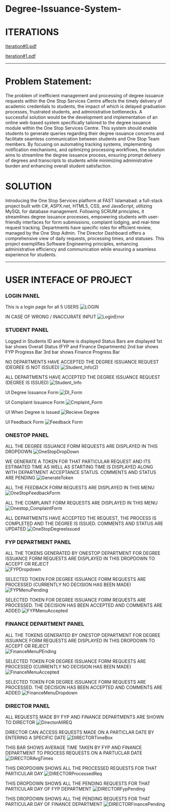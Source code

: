 # Degree-Issuance-System-

# ITERATIONS
[Iteration#0.pdf](https://github.com/TayyabSohail/FastNuces_Degree_Issuance_Managent_System_-FULL-STACK-/files/15178128/Iteration.0.pdf)

[Iteration#1.pdf](https://github.com/TayyabSohail/FastNuces_Degree_Issuance_Managent_System_-FULL-STACK-/files/15178130/Iteration.1.pdf)


___________________________________________________________________________________
# Problem Statement:
The problem of inefficient management and processing of degree issuance requests within the One
Stop Services Centre affects the timely delivery of academic credentials to students, the impact of
which is delayed graduation processes, frustrated students, and administrative bottlenecks.
A successful solution would be the development and implementation of an online web-based
system specifically tailored to the degree issuance module within the One Stop Services Centre.
This system should enable students to generate queries regarding their degree issuance concerns
and facilitate seamless communication between students and One Stop Team members. By
focusing on automating tracking systems, implementing notification mechanisms, and optimizing
processing workflows, the solution aims to streamline the degree issuance process, ensuring
prompt delivery of degrees and transcripts to students while minimizing administrative burden and
enhancing overall student satisfaction.



# SOLUTION
Introducing the One Stop Services platform at FAST Islamabad: a full-stack project built with C#, ASPX.net, HTML5, CSS, and JavaScript, utilizing MySQL for database management. Following SCRUM principles, it streamlines degree issuance processes, empowering students with user-friendly interfaces for form submissions, complaint lodging, and real-time request tracking. Departments have specific roles for efficient review, managed by the One Stop Admin. The Director Dashboard offers a comprehensive view of daily requests, processing times, and statuses. This project exemplifies Software Engineering principles, enhancing administrative efficiency and communication while ensuring a seamless experience for students.

___________________________________________________________________________________

# USER INTEFACE OF PROJECT



### LOGIN PANEL

This is a login page for all 5 USERS
![LOGIN](https://github.com/TayyabSohail/Degree-Issuance-Management-System-/assets/129260556/7a13ef91-b9d0-485d-85d2-6f0c6d907d0a)


IN CASE OF WRONG / INACCURATE INPUT
![LoginError](https://github.com/TayyabSohail/Degree-Issuance-Management-System-/assets/129260556/7480559e-7f03-42f1-a68c-ec8b7232bfcc)




### STUDENT PANEL

Logged in Students ID and Name is displayed
Status Bars are displayed
1st bar shows Overall Status (FYP and Finance Departments)
2nd bar shows FYP Progress Bar
3rd bar shows Finance Progress Bar


NO DEPARTMENTS HAVE ACCEPTED THE DEGREE ISSUANCE REQUEST (DEGREE IS NOT ISSUED)
![Student_Info(2)](https://github.com/TayyabSohail/Degree-Issuance-Management-System-/assets/129260556/5b486b74-a894-4413-b23e-46829e69f2c4)


ALL DEPARTMENTS HAVE ACCEPTED THE DEGREE ISSUANCE REQUEST (DEGREE IS ISSUED)
![Student_Info](https://github.com/TayyabSohail/Degree-Issuance-Management-System-/assets/129260556/5fe47ab3-74fd-4001-bebe-f9f12847c97d)


UI Degree Issuance Form
![DI_Form](https://github.com/TayyabSohail/Degree-Issuance-Management-System-/assets/129260556/5f46fb4b-9a1a-46a1-a22a-9417a8978c5c)


UI Complaint Issuance Form
![Cmplaint_Form](https://github.com/TayyabSohail/Degree-Issuance-Management-System-/assets/129260556/5dabc20a-f10c-4db6-bb3a-d02d53765b49)


UI When Degree is Issued 
![Recieve Degree](https://github.com/TayyabSohail/Degree-Issuance-Management-System-/assets/129260556/a84b2aeb-1346-4161-8848-7257952eef9a)


UI Feedback Form
![Feedback Form](https://github.com/TayyabSohail/Degree-Issuance-Management-System-/assets/129260556/9ebed20c-be70-4a6d-b549-85ee873e9e37)




### ONESTOP PANEL

ALL THE DEGREE ISSUANCE FORM REQUESTS ARE DISPLAYED IN THIS DROPDOWN
![OneStopDropDown](https://github.com/TayyabSohail/Degree-Issuance-Management-System-/assets/129260556/66c1c0e3-be7c-48e0-87e8-b94d048c783a)


WE GENERATE A TOKEN FOR THAT PARTICULAR REQUEST AND ITS ESTIMATED TIME AS WELL AS STARTING TIME IS DISPLAYED ALONG WITH DEPARTMENT ACCEPTANCE STATUS. COMMENTS AND STATUS ARE PENDING 
![GenerateToken](https://github.com/TayyabSohail/Degree-Issuance-Management-System-/assets/129260556/7b46ff62-46af-43cc-8839-6af4022d9d94)


ALL THE FEEDBACK FORM REQUESTS ARE DISPLAYED IN THIS MENU
![OneStopFeedbackForm](https://github.com/TayyabSohail/Degree-Issuance-Management-System-/assets/129260556/ece2b869-4134-4eba-a9ec-d4a93e3c4ea4)


ALL THE COMPLAINT FORM REQUESTS ARE DISPLAYED IN THIS MENU
![Onestop_ComplaintForm](https://github.com/TayyabSohail/Degree-Issuance-Management-System-/assets/129260556/828f1286-b717-4b6c-bfcd-447ae63d15d8)


ALL DEPARTMENTS HAVE ACCEPTED THE REQUEST, THE PROCESS IS COMPLETED AND THE DEGREE IS ISSUED. COMMENTS AND STATUS ARE UPDATED
![OneStopDegreeIssued](https://github.com/TayyabSohail/Degree-Issuance-Management-System-/assets/129260556/2e4aa4b8-34b6-42c1-80b9-0e12705611fc)




### FYP DEPARTMENT PANEL

ALL THE TOKENS GENERATED BY ONESTOP DEPARTMENT FOR DEGREE ISSUANCE FORM REQUESTS ARE DISPLAYED IN THIS DROPDOWN TO ACCEPT OR REJECT   
![FYPDropdown](https://github.com/TayyabSohail/Degree-Issuance-Management-System-/assets/129260556/89d3f697-ec98-4ff0-a30f-3c00cd201a7b)


SELECTED TOKEN FOR DEGREE ISSUANCE FORM REQUESTS ARE PROCESSED (CURRENTLY NO DECISION HAS BEEN MADE)
![FYPMenuPending](https://github.com/TayyabSohail/Degree-Issuance-Management-System-/assets/129260556/24750ecd-7cf5-4547-869a-218eeaf6a04d)


SELECTED TOKEN FOR DEGREE ISSUANCE FORM REQUESTS ARE PROCESSED. THE DECISION HAS BEEN ACCEPTED AND COMMENTS ARE ADDED 
![FYPMenuAccepted](https://github.com/TayyabSohail/Degree-Issuance-Management-System-/assets/129260556/490a1060-c44e-4af7-98a9-c45ebb7e16f6)




### FINANCE DEPARTMENT PANEL

ALL THE TOKENS GENERATED BY ONESTOP DEPARTMENT FOR DEGREE ISSUANCE FORM REQUESTS ARE DISPLAYED IN THIS DROPDOWN TO ACCEPT OR REJECT   
![FinanceMenuPEnding](https://github.com/TayyabSohail/Degree-Issuance-Management-System-/assets/129260556/0d540ba0-7ba6-4990-b1e0-ee22e0fb6844)


SELECTED TOKEN FOR DEGREE ISSUANCE FORM REQUESTS ARE PROCESSED (CURRENTLY NO DECISION HAS BEEN MADE)
![FinanceMenuAccepted](https://github.com/TayyabSohail/Degree-Issuance-Management-System-/assets/129260556/4f50a235-5076-42ff-bed5-ad4c05304337)


SELECTED TOKEN FOR DEGREE ISSUANCE FORM REQUESTS ARE PROCESSED. THE DECISION HAS BEEN ACCEPTED AND COMMENTS ARE ADDED 
![FinanceMenuDropdown](https://github.com/TayyabSohail/Degree-Issuance-Management-System-/assets/129260556/2fab1d73-6901-41a2-a625-ea3e6f59fcd6)




### DIRECTOR PANEL

ALL REQUESTS MADE BY FYP AND FINANCE DEPARTMENTS ARE SHOWN TO DIRECTOR 
![DirectorAllREQ](https://github.com/TayyabSohail/Degree-Issuance-Management-System-/assets/129260556/e7e1eb72-888d-4ef8-a9ad-254595d65764)


DIRECTOR CAN ACCESS REQUESTS MADE ON A PARTICLAR DATE BY ENTERING A SPECIFIC DATE
![DIRECTORTimeBox](https://github.com/TayyabSohail/Degree-Issuance-Management-System-/assets/129260556/679fb8b2-4a43-44af-88ff-eae2ee7e4b88)


THIS BAR SHOWS AVERAGE TIME TAKEN BY FYP AND FINANCE DEPARTMENT TO PROCESS REQUESTS ON A PARTUCLAR DATE
![DIRECTORAvgTimes](https://github.com/TayyabSohail/Degree-Issuance-Management-System-/assets/129260556/780154d4-1fc2-456e-8f7e-9634048601a0)


THIS DROPDOWN SHOWS ALL THE PROCESSED REQUESTS FOR THAT PARTICULAR DAY 
![DIRECTORProcessedReq](https://github.com/TayyabSohail/Degree-Issuance-Management-System-/assets/129260556/7205e9b8-1233-4a79-a37b-79c6a781d9f0)


THIS DROPDOWN SHOWS ALL THE PENDING REQUESTS FOR THAT PARTICULAR DAY OF FYP DEPARTMENT
![DIRECTORFypPending](https://github.com/TayyabSohail/Degree-Issuance-Management-System-/assets/129260556/8b6534bd-2c41-4881-abcf-c8830e8c72d6)


THIS DROPDOWN SHOWS ALL THE PENDING REQUESTS FOR THAT PARTICULAR DAY OF FINANCE DEPARTMENT
![DIRECTORFinancePending](https://github.com/TayyabSohail/Degree-Issuance-Management-System-/assets/129260556/6493d2f9-c1cf-4fe0-91c1-08ecd2bbe4e9)
